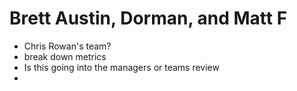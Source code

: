 # Brett Austin, Dorman, and Matt F

- Chris Rowan's team?
- break down metrics
- Is this going into the managers or teams review
- 